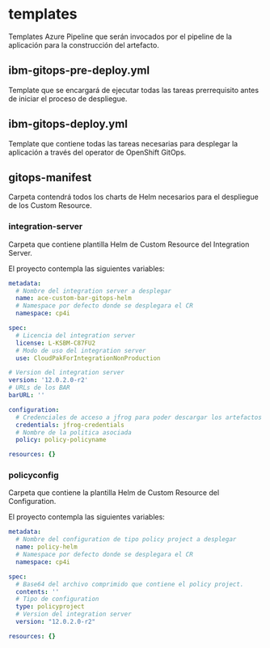 # templates

Templates Azure Pipeline que serán invocados por el pipeline de la aplicación para la construcción del artefacto.

## ibm-gitops-pre-deploy.yml

Template que se encargará de ejecutar todas las tareas prerrequisito antes de iniciar el proceso de despliegue.


## ibm-gitops-deploy.yml

Template que contiene todas las tareas necesarias para desplegar la aplicación a través del operator de OpenShift GitOps.

## gitops-manifest

Carpeta contendrá todos los charts de Helm necesarios para el despliegue de los Custom Resource.

### integration-server

Carpeta que contiene plantilla Helm de Custom Resource del Integration Server.

El proyecto contempla las siguientes variables:
```yaml
metadata:
  # Nombre del integration server a desplegar
  name: ace-custom-bar-gitops-helm
  # Namespace por defecto donde se desplegara el CR
  namespace: cp4i
```
```yaml
spec:
  # Licencia del integration server
  license: L-KSBM-C87FU2
  # Modo de uso del integration server
  use: CloudPakForIntegrationNonProduction
```
```yaml
# Version del integration server
version: '12.0.2.0-r2'
# URLs de los BAR
barURL: ''
```
```yaml
configuration:
  # Credenciales de acceso a jfrog para poder descargar los artefactos
  credentials: jfrog-credentials
  # Nombre de la politica asociada
  policy: policy-policyname
```
```yaml
resources: {}
```

### policyconfig

Carpeta que contiene la plantilla Helm de Custom Resource del Configuration.

El proyecto contempla las siguientes variables:
```yaml
metadata:
  # Nombre del configuration de tipo policy project a desplegar
  name: policy-helm
  # Namespace por defecto donde se desplegara el CR
  namespace: cp4i
```
```yaml
spec:
  # Base64 del archivo comprimido que contiene el policy project.
  contents: ''
  # Tipo de configuration
  type: policyproject
  # Version del integration server
  version: "12.0.2.0-r2"
```
```yaml
resources: {}
```

